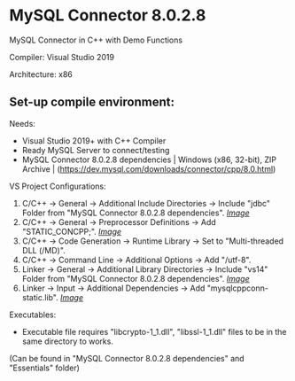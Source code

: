 # MySQL Connector 8.0.2.8
MySQL Connector in C++ with Demo Functions
 
Compiler: Visual Studio 2019

Architecture: x86

## Set-up compile environment:
Needs:
- Visual Studio 2019+ with C++ Compiler
- Ready MySQL Server to connect/testing
- MySQL Connector 8.0.2.8 dependencies | Windows (x86, 32-bit), ZIP Archive | (https://dev.mysql.com/downloads/connector/cpp/8.0.html)

VS Project Configurations:
1. C/C++ → General → Additional Include Directories → Include "jdbc" Folder from "MySQL Connector 8.0.2.8 dependencies". *[Image](https://media.discordapp.net/attachments/652412528793485313/963740614904664104/unknown.png)*
2. C/C++ → General → Preprocessor Definitions → Add "STATIC_CONCPP;". *[Image](https://media.discordapp.net/attachments/652412528793485313/963740413812957214/unknown.png)*
3. C/C++ → Code Generation → Runtime Library → Set to "Multi-threaded DLL (/MD)".
4. C/C++ → Command Line → Additional Options → Add "/utf-8".
5. Linker → General → Additional Library Directories → Include "vs14" Folder from "MySQL Connector 8.0.2.8 dependencies". *[Image](https://media.discordapp.net/attachments/652412528793485313/963740147919241247/unknown.png)*
6. Linker → Input → Additional Dependencies → Add "mysqlcppconn-static.lib". *[Image](https://media.discordapp.net/attachments/652412528793485313/963739744775335976/Capture.PNG)*

Executables:
- Executable file requires "libcrypto-1_1.dll", "libssl-1_1.dll" files to be in the same directory to works. 

(Can be found in "MySQL Connector 8.0.2.8 dependencies" and "Essentials" folder)
